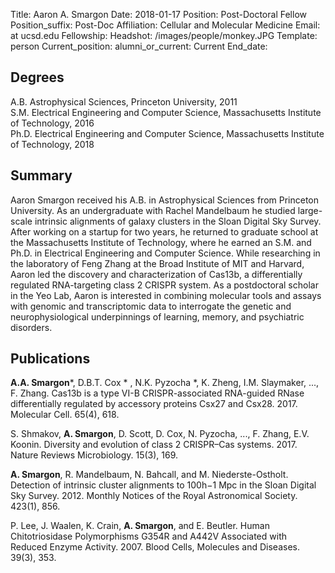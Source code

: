 Title: Aaron A. Smargon
Date: 2018-01-17
Position: Post-Doctoral Fellow
Position_suffix: Post-Doc
Affiliation: Cellular and Molecular Medicine
Email:  at ucsd.edu
Fellowship: 
Headshot: /images/people/monkey.JPG
Template: person
Current_position: 
alumni_or_current: Current
End_date: 

## Degrees
A.B. Astrophysical Sciences, Princeton University, 2011<br>
S.M. Electrical Engineering and Computer Science, Massachusetts Institute of Technology, 2016<br>
Ph.D. Electrical Engineering and Computer Science, Massachusetts Institute of Technology, 2018<br>

## Summary

Aaron Smargon received his A.B. in Astrophysical Sciences from Princeton University. As an undergraduate with Rachel Mandelbaum he studied large-scale intrinsic alignments of galaxy clusters in the Sloan Digital Sky Survey. After working on a startup for two years, he returned to graduate school at the Massachusetts Institute of Technology, where he earned an S.M. and Ph.D. in Electrical Engineering and Computer Science. While researching in the laboratory of Feng Zhang at the Broad Institute of MIT and Harvard, Aaron led the discovery and characterization of Cas13b, a differentially regulated RNA-targeting class 2 CRISPR system. As a postdoctoral scholar in the Yeo Lab, Aaron is interested in combining molecular tools and assays with genomic and transcriptomic data to interrogate the genetic and neurophysiological underpinnings of learning, memory, and psychiatric disorders.

 

## Publications

**A.A. Smargon***, D.B.T. Cox * , N.K. Pyzocha *, K. Zheng, I.M. Slaymaker, ..., F. Zhang. Cas13b is a type VI-B CRISPR-associated RNA-guided RNase differentially regulated by accessory proteins Csx27 and Csx28. 2017. Molecular Cell. 65(4), 618.
S. Shmakov, **A. Smargon**, D. Scott, D. Cox, N. Pyzocha, ..., F. Zhang, E.V. Koonin. Diversity and evolution of class 2 CRISPR–Cas systems. 2017. Nature Reviews Microbiology. 15(3), 169.
**A. Smargon**, R. Mandelbaum, N. Bahcall, and M. Niederste-Ostholt. Detection of intrinsic cluster alignments to 100h−1 Mpc in the Sloan Digital Sky Survey. 2012. Monthly Notices of the Royal Astronomical Society. 423(1), 856.
P. Lee, J. Waalen, K. Crain, **A. Smargon**, and E. Beutler. Human Chitotriosidase Polymorphisms G354R and A442V Associated with Reduced Enzyme Activity. 2007. Blood Cells, Molecules and Diseases. 39(3), 353.